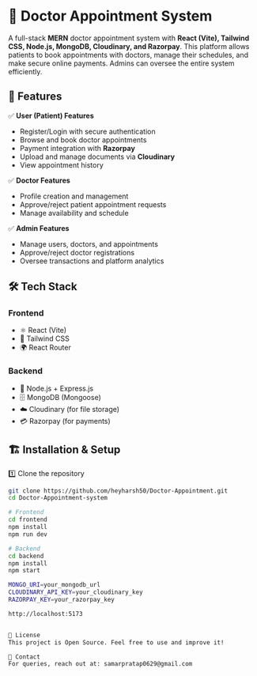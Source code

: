 # 🏥 Doctor Appointment System  

A full-stack **MERN** doctor appointment system with **React (Vite), Tailwind CSS, Node.js, MongoDB, Cloudinary, and Razorpay**. This platform allows patients to book appointments with doctors, manage their schedules, and make secure online payments. Admins can oversee the entire system efficiently.  

## 🚀 Features  

✅ **User (Patient) Features**  
- Register/Login with secure authentication  
- Browse and book doctor appointments  
- Payment integration with **Razorpay**  
- Upload and manage documents via **Cloudinary**  
- View appointment history  

✅ **Doctor Features**  
- Profile creation and management  
- Approve/reject patient appointment requests  
- Manage availability and schedule  

✅ **Admin Features**  
- Manage users, doctors, and appointments  
- Approve/reject doctor registrations  
- Oversee transactions and platform analytics  

## 🛠️ Tech Stack  

### **Frontend**  
- ⚛️ React (Vite)  
- 🎨 Tailwind CSS  
- 🌍 React Router  

### **Backend**  
- 🚀 Node.js + Express.js  
- 🗄️ MongoDB (Mongoose)  
- ☁️ Cloudinary (for file storage)  
- 💳 Razorpay (for payments)  


## 🏗️ Installation & Setup  

1️⃣ Clone the repository  
```bash
git clone https://github.com/heyharsh50/Doctor-Appointment.git
cd Doctor-Appointment-system

# Frontend
cd frontend
npm install
npm run dev

# Backend
cd backend
npm install
npm start

MONGO_URI=your_mongodb_url
CLOUDINARY_API_KEY=your_cloudinary_key
RAZORPAY_KEY=your_razorpay_key

http://localhost:5173


📜 License
This project is Open Source. Feel free to use and improve it!

📧 Contact
For queries, reach out at: samarpratap0629@gmail.com
